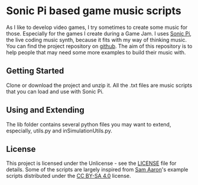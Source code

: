 # Sonic Pi based game music scripts

As I like to develop video games, I try sometimes to create some music for those. Especially for the games I create during a Game Jam.
I uses [Sonic Pi](https://sonic-pi.net/), the live coding music synth, because it fits with my way of thinking music. You can find the project repository on [github](https://github.com/samaaron/sonic-pi).
The aim of this repository is to help people that may need some more examples to build their music with.

## Getting Started

Clone or download the project and unzip it. All the .txt files are music scripts that you can load and use with Sonic Pi.

## Using and Extending

The lib folder contains several python files you may want to extend, especially, utils.py and inSimulationUtils.py.

## License

This project is licensed under the Unlicense - see the [LICENSE](LICENSE) file for details. Some of the scripts are largely inspired from [Sam Aaron](https://github.com/samaaron)'s example scripts distributed under the [CC BY-SA 4.0](https://creativecommons.org/licenses/by-sa/4.0/) license.
